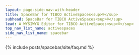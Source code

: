 ```yaml
---
layout: page-side-nav-with-header
title: SpaceBar for TIBCO ActiveSpaces<sup>®</sup>
subhead: SpaceBar for TIBCO ActiveSpaces<sup>®</sup>
lead: A WYSIWYG Editor for TIBCO ActiveSpaces<sup>®</sup>
top_nav_list_name: activespaces
side_nav_list_name: spacebar
---
```


{% include posts/spacebar/site/faq.md %}

